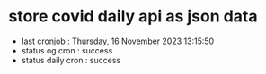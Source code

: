 # store covid daily api as json data

- last cronjob : Thursday, 16 November 2023 13:15:50
- status og cron : success
- status daily cron : success
      
      